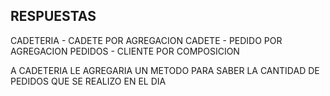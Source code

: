 ## RESPUESTAS
CADETERIA - CADETE POR AGREGACION
CADETE - PEDIDO POR AGREGACION
PEDIDOS - CLIENTE POR COMPOSICION

A CADETERIA LE AGREGARIA UN METODO PARA SABER LA CANTIDAD DE PEDIDOS QUE SE REALIZO EN EL DIA
